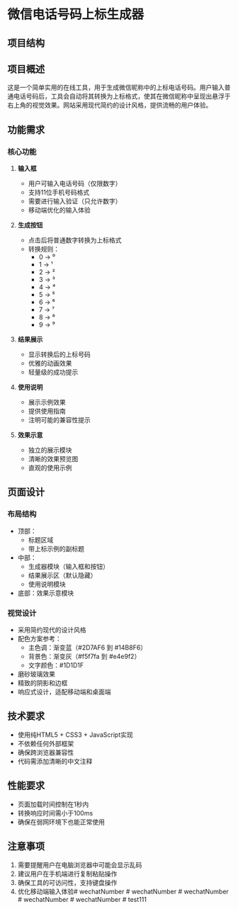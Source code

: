 # 微信电话号码上标生成器

## 项目结构

## 项目概述
这是一个简单实用的在线工具，用于生成微信昵称中的上标电话号码。用户输入普通电话号码后，工具会自动将其转换为上标格式，使其在微信昵称中呈现出悬浮于右上角的视觉效果。网站采用现代简约的设计风格，提供流畅的用户体验。

## 功能需求

### 核心功能
1. **输入框**
   - 用户可输入电话号码（仅限数字）
   - 支持11位手机号码格式
   - 需要进行输入验证（只允许数字）
   - 移动端优化的输入体验

2. **生成按钮**
   - 点击后将普通数字转换为上标格式
   - 转换规则：
     - 0 → ⁰
     - 1 → ¹
     - 2 → ²
     - 3 → ³
     - 4 → ⁴
     - 5 → ⁵
     - 6 → ⁶
     - 7 → ⁷
     - 8 → ⁸
     - 9 → ⁹

3. **结果展示**
   - 显示转换后的上标号码
   - 优雅的动画效果
   - 轻量级的成功提示

4. **使用说明**
   - 展示示例效果
   - 提供使用指南
   - 注明可能的兼容性提示

5. **效果示意**
   - 独立的展示模块
   - 清晰的效果预览图
   - 直观的使用示例

## 页面设计

### 布局结构
- 顶部：
  - 标题区域
  - 带上标示例的副标题
- 中部：
  - 生成器模块（输入框和按钮）
  - 结果展示区（默认隐藏）
  - 使用说明模块
- 底部：效果示意模块

### 视觉设计
- 采用简约现代的设计风格
- 配色方案参考：
  - 主色调：渐变蓝（#2D7AF6 到 #14B8F6）
  - 背景色：渐变灰（#f5f7fa 到 #e4e9f2）
  - 文字颜色：#1D1D1F
- 磨砂玻璃效果
- 精致的阴影和边框
- 响应式设计，适配移动端和桌面端

## 技术要求
- 使用纯HTML5 + CSS3 + JavaScript实现
- 不依赖任何外部框架
- 确保跨浏览器兼容性
- 代码需添加清晰的中文注释

## 性能要求
- 页面加载时间控制在1秒内
- 转换响应时间需小于100ms
- 确保在弱网环境下也能正常使用

## 注意事项
1. 需要提醒用户在电脑浏览器中可能会显示乱码
2. 建议用户在手机端进行复制粘贴操作
3. 确保工具的可访问性，支持键盘操作
4. 优化移动端输入体验#   w e c h a t N u m b e r  
 #   w e c h a t N u m b e r  
 #   w e c h a t N u m b e r  
 #   w e c h a t N u m b e r  
 #   w e c h a t N u m b e r  
 #   t e s t 1 1 1  
 